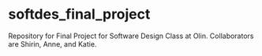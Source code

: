 # softdes_final_project
Repository for Final Project for Software Design Class at Olin. Collaborators are Shirin, Anne, and Katie. 
